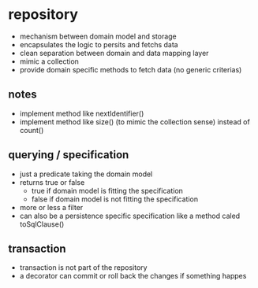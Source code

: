 # repository

* mechanism between domain model and storage
* encapsulates the logic to persits and fetchs data
* clean separation between domain and data mapping layer
* mimic a collection
* provide domain specific methods to fetch data (no generic criterias)

## notes

* implement method like nextIdentifier()
* implement method like size() (to mimic the collection sense) instead of count()

## querying / specification

* just a predicate taking the domain model
* returns true or false
    * true if domain model is fitting the specification
    * false if domain model is not fitting the specification
* more or less a filter
* can also be a persistence specific specification like a method caled toSqlClause()

## transaction

* transaction is not part of the repository
* a decorator can commit or roll back the changes if something happes
